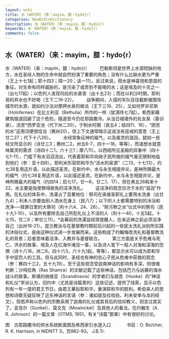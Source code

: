 ```yaml
---
layout: wiki
title: 水（WATER）（来：mayim，腊：hydo{r）
categories: NewBibleDictionary
description: 水（WATER）（来：mayim，腊：hydo{r）
keywords: 水（WATER）（来：mayim，腊：hydo{r）
comments: false
---
```


## 水（WATER）（来：mayim，腊：hydo{r）



水（WATER）（来：mayim，腊：hydo{r）
　　巴勒斯坦是世界上水源短缺的地方，水在圣经人物的生命中就自然扮演了重要的角色；没有什么比缺水更为严重（王上十七1起；耶十四3；珥一20；该一11）。反过来说，雨水是神喜悦和恩慈的象征。对生命有同样威胁的，是污染了或弄到不能喝的水；这是埃及的十灾之一（出七17起）；以色列人发现玛拉的水甚苦（出十五23）；而在以利沙时期，耶利哥的井水也不好喝（王下二19-22）。
　　战争期间，入侵的军队往往截断被围攻城市的水源，就如约沙法对摩押水泉的做法（王下三19、25），又如何罗非尼斯（Holofernes）在比土利亚（Bethulia）所作的一样（犹滴传七7起）。希西家藉建筑隧道回避了这个危险，隧道至今仍在耶路撒冷，从当日城墙外的处女泉（基训泉），流至*西罗亚池（代下卅二30）。于制水时期（哀五4；结四11、16），“困苦的水”这用词便很恰当（赛卅20），但上下文通常暗示这说法有惩戒的意思（王上廿二27；代下十八26）。
　　水经常象征神的福气，以及属灵的滋润，就如一些经文所显示的（诗廿三3；赛卅二2，卅五6-7，四十一18，等等），而渴想水就意味属灵的需求（诗四十二1，六十三1；摩八11）。以西结所见圣殿的异象中（四十七1-11），门槛下有水滔滔流出，代表着耶和华向祂子民所施的福气毫无限制地临到他们（参：亚十四8）。耶利米形容耶和华为“活水的泉源”（二13，十七13），约七38复用这片语，以此描述圣灵。在新约中，水与永生相提并论，是神所赐最大的福气（约七38复用这片语，以此描述圣灵。在新约中，水与永生相提并论，是神所赐最大的福气（约四14；启七17，廿一6，廿二1、17），但在弗五26和来十22，水主要是指使罪得赦免的洁净洗礼。
　　这洁净的观念仅次于水的“滋润”作用。在礼仪的体系中，洗濯占了显著地位：祭司在承接圣职礼上要用水洗身（出廿九4）；利未人亦要由别人洒水在身上（民八7）；以下的人士都需要特别的沐浴和洗净──赎罪日里的大祭司（利十六4、24、26），“除污秽之水”仪式中的祭司（民十九1-10），以及所有要除去自己所犯礼仪上不洁的人（利十一40，十五5起，十七15，廿二6；申廿三11）。*会幕前的洗濯盆经常提醒人，在亲近神之前必须洁净自己（出卅18-21）。昆兰教派与在基督教时期前后兴起的一些犹太洗礼派别所实践的沐俗仪式，是由这种仪式进一步发展而来。这些构成了约翰悔改洗礼和基督教洗礼的背景；后者意味着洁净、入教并与基督联合。
　　第三方面是关乎危难与死亡。洪水的故事、埃及人在红海中淹没一事，以及诗人笔下一般人对海和深海的恐惧（诗十八16，卅二6，四十六3，六十九1起，等等），都显示水可以成为耶和华手中惩罚人的工具。但与此同时，圣经也有神的忠心子民从危难中获救的观念（参：赛四十三2，五十九19）。至于这些观念受迦南神话的影响有多深，则很难判断；沙呣拉角（Ras Shamra）的文献记载了这些神话，包括巴力与凶暴的海水战斗的故事。斯堪的纳维亚（Scandinavia）的学者们与胡克（Hooke）的“神话和礼仪”学派认为，旧约中（尤其是诗篇里的）这些记述，提供了线索，显示以色列有一年一度的君王节日，由君王摹拟耶和华，重演耶和华的胜利。希伯来人的思想和诗歌无疑反映了近东神话的言语（参：诸如提及拉哈伯、利未安单与龙的经文），但若声称以色列的宗教采用了迦南的礼仪或其背后的信仰教义，则言过其实了。衮克尔（Gunkel）、莫文克（Mowinckel）及其他人的看法，在约翰生（A. R. Johnson）的一篇文章（OTMS,
1951，有关“诗篇”那章）中有很好的讨论。
　


图　古耶路撒冷的供水系统断面图及希西家引水道入口
　
　　书目：O. Bo/cher, R. K. Harrison, in NIDNTT 3，页982-93。
J.B.Tr.




